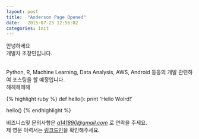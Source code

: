 ```yaml
---
layout: post
title:  "Anderson Page Opened"
date:   2015-07-25 12:56:02
categories: init
---
```


안녕하세요 <br>
개발자 조창민입니다. <br><br>

Python, R, Machine Learning, Data Analysis, AWS, Android 등등의 개발 관련하여 포스팅을 할 예정입니다.<br>
헤헤헤헤헤

{% highlight ruby %}
def hello():
    print 'Hello Wolrd!'

hello()
{% endhighlight %}

비즈니스및 문의사항은 <i>a141890@gmail.com</i> 로 연락을 주세요. <br>
제 영문 이력서는 [링크드인][anderson-linkedin]을 확인해주세요.

[jekyll-gh]: https://github.com/jekyll/jekyll
[jekyll]:    http://jekyllrb.com

[anderson-linkedin]: https://kr.linkedin.com/in/anderdson
[email]: a141890@gmail.com

